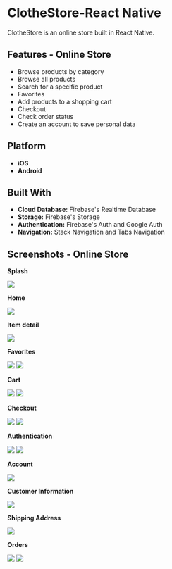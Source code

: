 # ClotheStore-React Native

ClotheStore is an online store built in React Native.

## Features - Online Store
*	Browse products by category
*	Browse all products 
*	Search for a specific product
*	Favorites
*	Add products to a shopping cart
*	Checkout
*	Check order status
*	Create an account to save personal data

## Platform
* **iOS**
* **Android**

## Built With
* **Cloud Database:** Firebase's Realtime Database
* **Storage:** Firebase's Storage
* **Authentication:** Firebase's Auth and Google Auth
* **Navigation:** Stack Navigation and Tabs Navigation

## Screenshots - Online Store

**Splash**

![](/store-react-images/splash.png)

**Home**

![](/store-react-images/detail.png)

**Item detail**

![](/store-react-images/detail.png)

**Favorites**

![](/store-react-images/favorites1.png) ![](/store-react-images/favorites.png)

**Cart**

![](/store-react-images/cart.png) ![](/store-react-images/cart2.png)

**Checkout**

![](/store-react-images/checkout.png) ![](/store-react-images/checkout2.png)

**Authentication**

![](/store-react-images/signin.png) ![](/store-react-images/signup.png) 

**Account**

![](/store-react-images/account.png) 

**Customer Information**

![](/store-react-images/user-info.png) 

**Shipping Address**

![](/store-react-images/user-info.png) 

**Orders**

![](/store-react-images/orders.png) ![](/store-react-images/order-detail.png) 
